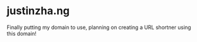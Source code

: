 # justinzha.ng
Finally putting my domain to use, planning on creating a URL shortner using this domain!
